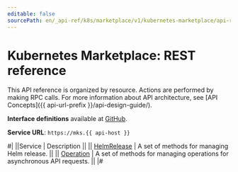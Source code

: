 ```yaml
---
editable: false
sourcePath: en/_api-ref/k8s/marketplace/v1/kubernetes-marketplace/api-ref/index.md
---
```


# Kubernetes Marketplace: REST reference

This API reference is organized by resource. Actions are performed by making RPC calls. For more information about API architecture, see [API Concepts]({{ api-url-prefix }}/api-design-guide/).

**Interface definitions** available at [GitHub](https://github.com/yandex-cloud/cloudapi/tree/master/yandex/cloud/k8s/marketplace/v1).

**Service URL**: `https://mks.{{ api-host }}`

#|
||Service | Description ||
|| [HelmRelease](HelmRelease/index.md) | A set of methods for managing Helm release. ||
|| [Operation](Operation/index.md) | A set of methods for managing operations for asynchronous API requests. ||
|#
